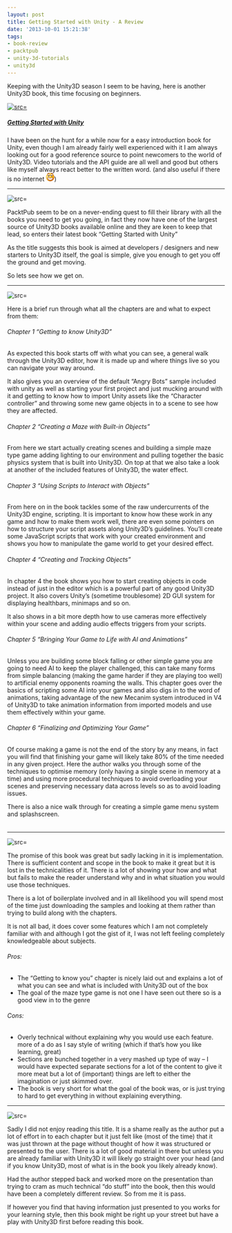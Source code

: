 ```yaml
---
layout: post
title: Getting Started with Unity - A Review
date: '2013-10-01 15:21:38'
tags:
- book-review
- packtpub
- unity-3d-tutorials
- unity3d
---
```


Keeping with the Unity3D season I seem to be having, here is another Unity3D book, this time focusing on beginners.

[![ src=]()](http://www.packtpub.com/getting-started-with-unity/book)

##### [Getting Started with Unity](http://www.packtpub.com/getting-started-with-unity/book)

I have been on the hunt for a while now for a easy introduction book for Unity, even though I am already fairly well experienced with it I am always looking out for a good reference source to point newcomers to the world of Unity3D.  Video tutorials and the API guide are all well and good but others like myself always react better to the written word. (and also useful if there is no internet ![Open-mouthed smile](/Images/wordpress/2013/10/wlEmoticon-openmouthedsmile.png))

* * *

![src=]()

PacktPub seem to be on a never-ending quest to fill their library with all the books you need to get you going, in fact they now have one of the largest source of Unity3D books available online and they are keen to keep that lead, so enters their latest book “Getting Started with Unity”

As the title suggests this book is aimed at developers / designers and new starters to Unity3D itself, the goal is simple, give you enough to get you off the ground and get moving.

So lets see how we get on.

* * *

![src=]()

Here is a brief run through what all the chapters are and what to expect from them:

###### Chapter 1 “Getting to know Unity3D”

As expected this book starts off with what you can see, a general walk through the Unity3D editor, how it is made up and where things live so you can navigate your way around.

It also gives you an overview of the default “Angry Bots” sample included with unity as well as starting your first project and just mucking around with it and getting to know how to import Unity assets like the “Character controller” and throwing some new game objects in to a scene to see how they are affected.

###### Chapter 2 “Creating a Maze with Built-in Objects”

From here we start actually creating scenes and building a simple maze type game adding lighting to our environment and pulling together the basic physics system that is built into Unity3D.  On top at that we also take a look at another of the included features of Unity3D, the water effect.

###### Chapter 3 “Using Scripts to Interact with Objects”

From here on in the book tackles some of the raw undercurrents of the Unity3D engine, scripting.  It is important to know how these work in any game and how to make them work well, there are even some pointers on how to structure your script assets along Unity3D’s guidelines.  You’ll create some JavaScript scripts that work with your created environment and shows you how to manipulate the game world to get your desired effect.

###### Chapter 4 “Creating and Tracking Objects”

In chapter 4 the book shows you how to start creating objects in code instead of just in the editor which is a powerful part of any good Unity3D project. It also covers Unity’s (sometime troublesome) 2D GUI system for displaying healthbars, minimaps and so on.

It also shows in a bit more depth how to use cameras more effectively within your scene and adding audio effects triggers from your scripts.

###### Chapter 5 “Bringing Your Game to Life with AI and Animations”

Unless you are building some block falling or other simple game you are going to need AI to keep the player challenged, this can take many forms from simple balancing (making the game harder if they are playing too well) to artificial enemy opponents roaming the walls. This chapter goes over the basics of scripting some AI into your games and also digs in to the word of animations, taking advantage of the new Mecanim system introduced in V4 of Unity3D to take animation information from imported models and use them effectively within your game.

###### Chapter 6 “Finalizing and Optimizing Your Game”

Of course making a game is not the end of the story by any means, in fact you will find that finishing your game will likely take 80% of the time needed in any given project.  Here the author walks you through some of the techniques to optimise memory (only having a single scene in memory at a time) and using more procedural techniques to avoid overloading your scenes and preserving necessary data across levels so as to avoid loading issues.

There is also a nice walk through for creating a simple game menu system and splashscreen.

###### 

* * *

![src=]()

The promise of this book was great but sadly lacking in it is implementation.  There is sufficient content and scope in the book to make it great but it is lost in the technicalities of it.  There is a lot of showing your how and what but fails to make the reader understand why and in what situation you would use those techniques.

There is a lot of boilerplate involved and in all likelihood you will spend most of the time just downloading the samples and looking at them rather than trying to build along with the chapters.

It is not all bad, it does cover some features which I am not completely familiar with and although I got the gist of it, I was not left feeling completely knowledgeable about subjects.

###### Pros:

- The “Getting to know you” chapter is nicely laid out and explains a lot of what you can see and what is included with Unity3D out of the box
- The goal of the maze type game is not one I have seen out there so is a good view in to the genre

###### Cons:

- Overly technical without explaining why you would use each feature.  more of a do as I say style of writing (which if that’s how you like learning, great)
- Sections are bunched together in a very mashed up type of way – I would have expected separate sections for a lot of the content to give it more meat but a lot of (important) things are left to either the imagination or just skimmed over.
- The book is very short for what the goal of the book was, or is just trying to hard to get everything in without explaining everything.

* * *

![src=]()

Sadly I did not enjoy reading this title. It is a shame really as the author put a lot of effort in to each chapter but it just felt like (most of the time) that it was just thrown at the page without thought of how it was structured or presented to the user.  There is a lot of good material in there but unless you are already familiar with Unity3D it will likely go straight over your head (and if you know Unity3D, most of what is in the book you likely already know).

Had the author stepped back and worked more on the presentation than trying to cram as much technical “do stuff” into the book, then this would have been a completely different review.  So from me it is pass.

If however you find that having information just presented to you works for your learning style, then this book might be right up your street but have a play with Unity3D first before reading this book.

